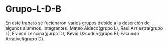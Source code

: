 # Grupo-L-D-B

 En este trabajo se fucionaron varios grupos debido a la deserción de algunos alumnos.
 Integrantes:
 Mateo Aldeco(grupo L),
 Raul Arriestra(grupo L),
 Franco Lencina(gurpo D),
 Kevin Uzcudun(grupo B),
 Facundo Arrativel(grupo D).
